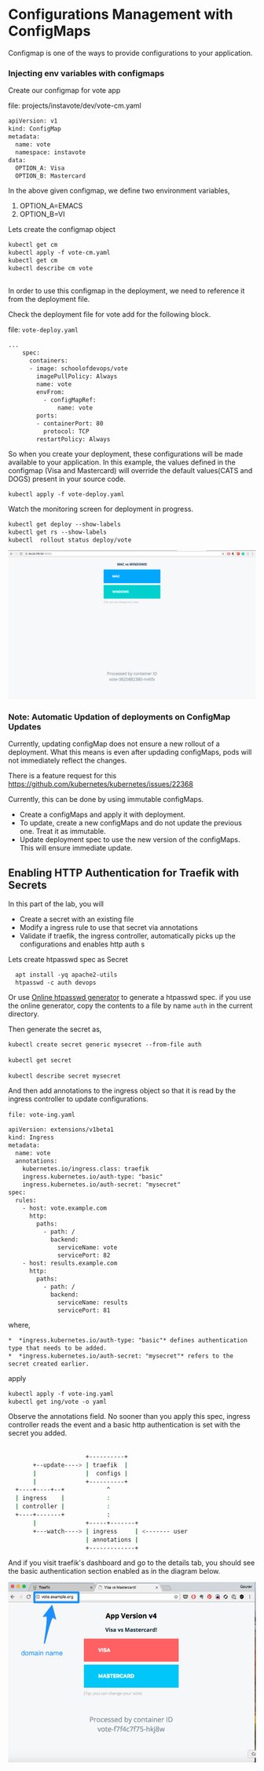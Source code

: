 # Configurations Management with ConfigMaps

Configmap is one of the ways to provide configurations to your application.

### Injecting env variables with configmaps
Create our configmap for vote app

file:  projects/instavote/dev/vote-cm.yaml

```
apiVersion: v1
kind: ConfigMap
metadata:
  name: vote
  namespace: instavote
data:
  OPTION_A: Visa
  OPTION_B: Mastercard
```

In the above given configmap, we define two environment variables,

  1. OPTION_A=EMACS
  2. OPTION_B=VI


Lets create the configmap object

```
kubectl get cm
kubectl apply -f vote-cm.yaml
kubectl get cm
kubectl describe cm vote


```
In order to use this configmap in the deployment, we need to reference it from the deployment file.

Check the deployment file for vote add for the following block.

file: `vote-deploy.yaml`

```
...
    spec:
      containers:
      - image: schoolofdevops/vote
        imagePullPolicy: Always
        name: vote
        envFrom:
          - configMapRef:
              name: vote
        ports:
        - containerPort: 80
          protocol: TCP
        restartPolicy: Always
```

So when you create your deployment, these configurations will be made available to your application. In this example, the values defined in the configmap (Visa and Mastercard) will override the default values(CATS and DOGS) present in your source code.

```
kubectl apply -f vote-deploy.yaml
```

Watch the monitoring screen for deployment in progress.

```
kubectl get deploy --show-labels
kubectl get rs --show-labels
kubectl  rollout status deploy/vote

```

![ConfigMap Dashboard.\label{fig:captioned_image}](images/Configmap.png)



### Note: Automatic Updation of deployments on ConfigMap  Updates

Currently, updating configMap does not ensure a new rollout of a deployment. What this means is even after updading configMaps, pods will not immediately reflect the changes.  

There is a feature request for this https://github.com/kubernetes/kubernetes/issues/22368

Currently, this can be done by using immutable configMaps.  

  * Create a configMaps and apply it with deployment.
  * To update, create a new configMaps and do not update the previous one. Treat it as immutable.
  * Update deployment spec to use the new version of the configMaps. This will ensure immediate update.


## Enabling HTTP Authentication for Traefik  with Secrets

In this part of the lab, you will

  * Create a secret with an existing file
  * Modify a ingress rule to use that secret via annotations
  * Validate if traefik, the ingress controller, automatically picks up the configurations and enables http auth s

Lets create  htpasswd spec as Secret   


```
  apt install -yq apache2-utils
  htpasswd -c auth devops
```


  Or use [Online htpasswd generator](http://www.htaccesstools.com/htpasswd-generator/) to generate a htpasswd spec. if you use the online generator, copy the contents to a file by name `auth` in the current directory.

  Then generate the secret as,

  ```
  kubectl create secret generic mysecret --from-file auth

  kubectl get secret

  kubectl describe secret mysecret
  ```

  And then add annotations to the ingress object so that it is read by the ingress controller to update configurations.

  `file: vote-ing.yaml`

  ```
  apiVersion: extensions/v1beta1
  kind: Ingress
  metadata:
    name: vote
    annotations:
      kubernetes.io/ingress.class: traefik
      ingress.kubernetes.io/auth-type: "basic"
      ingress.kubernetes.io/auth-secret: "mysecret"
  spec:
    rules:
      - host: vote.example.com
        http:
          paths:
            - path: /
              backend:
                serviceName: vote
                servicePort: 82
      - host: results.example.com
        http:
          paths:
            - path: /
              backend:
                serviceName: results
                servicePort: 81

  ```

  where,

    *  *ingress.kubernetes.io/auth-type: "basic"* defines authentication type that needs to be added.
    *  *ingress.kubernetes.io/auth-secret: "mysecret"* refers to the secret created earlier.

  apply

  ```
  kubectl apply -f vote-ing.yaml
  kubectl get ing/vote -o yaml
  ```

  Observe the annotations field. No sooner than you apply this spec, ingress controller reads the event and a basic http authentication is set with the secret you added.


  ```bash

                        +----------+
         +--update----> | traefik  |
         |              |  configs |
         |              +----------+
    +----+----+--+            ^
    | ingress    |            :
    | controller |            :
    +----+-------+            :
         |              +-----+-------+
         +---watch----> | ingress     | <------- user
                        | annotations |
                        +-------------+
  ```

  And if you visit traefik's dashboard and go to the details tab, you should see the basic authentication section enabled as in the diagram below.


  ![Name Based Routing](../images/domain-name.png)
